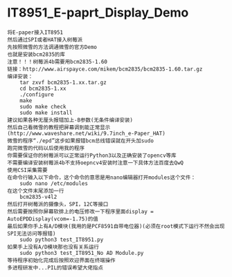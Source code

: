 # IT8951_E-paprt_Display_Demo
    将E-paper接入IT8951
    然后通过SPI或者HAT接入树莓派
    先按照微雪的方法调通微雪的官方Demo
    也就是安装bcm2835的库
    注意！！！树莓派4b需要用bcm2835-1.60
    链接：http://www.airspayce.com/mikem/bcm2835/bcm2835-1.60.tar.gz
    编译安装：
        tar zxvf bcm2835-1.xx.tar.gz
        cd bcm2835-1.xx
        ./configure
        make
        sudo make check
        sudo make install
    建议如果各种无厘头报错加上-B参数(无条件编译安装)
    然后自己看微雪的教程把屏幕调到能正常显示(http://www.waveshare.net/wiki/9.7inch_e-Paper_HAT)
    微雪的程序“./epd”这步如果报错bcm总线错误就在开头加sudo
    跑完微雪的代码以后使用我的程序
    你需要保证你的树莓派可以正常运行Python3以及正确安装了opencv等库
    不需要编译安装树莓派4b不支持oepncv4安装时注意一下具体方法百度去QwQ
    使用CSI采集需要
    在命令行输入以下命令，这个命令的意思是用nano编辑器打开modules这个文件：
        sudo nano /etc/modules
    在这个文件末尾添加一行
        bcm2835-v4l2
    然后打开树莓派的摄像头，SPI，12C等接口
    然后需要按照你屏幕软排上的电压修改一下程序里面display = AutoEPDDisplay(vcom=-1.75)的值
    最后如果你手上有A/D模块(我用的是PCF8591自带电位器)(必须在root模式下运行不然会出现SPI无法访问等报错)
        sudo python3 test_IT8951.py
    如果手上没有A/D模块那也没有关系运行
        sudo python3 test_IT8951_No AD Module.py
    等待程序初始化完成后按照欢迎界面在终端操作
    多进程研发中...PIL的错误希望大佬指点
